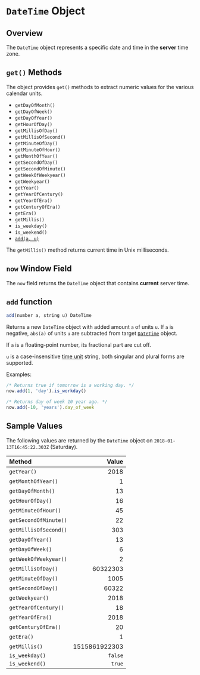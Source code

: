 # `DateTime` Object

## Overview

The `DateTime` object represents a specific date and time in the **server** time zone.

## `get()` Methods

The object provides `get()` methods to extract numeric values for the various calendar units.

* `getDayOfMonth()`
* `getDayOfWeek()`
* `getDayOfYear()`
* `getHourOfDay()`
* `getMillisOfDay()`
* `getMillisOfSecond()`
* `getMinuteOfDay()`
* `getMinuteOfHour()`
* `getMonthOfYear()`
* `getSecondOfDay()`
* `getSecondOfMinute()`
* `getWeekOfWeekyear()`
* `getWeekyear()`
* `getYear()`
* `getYearOfCentury()`
* `getYearOfEra()`
* `getCenturyOfEra()`
* `getEra()`
* `getMillis()`
* `is_weekday()`
* `is_weekend()`
* [`add(a, u)`](#add-function)

The `getMillis()` method returns current time in Unix milliseconds.

## `now` Window Field

The `now` field returns the `DateTime` object that contains **current** server time.

## `add` function

```javascript
add(number a, string u) DateTime
```

Returns a new `DateTime` object with added amount `a` of units `u`.
If `a` is negative, `abs(a)` of units `u` are subtracted from target [`DateTime`](object-datetime.md) object.

If `a` is a floating-point number, its fractional part are cut off.

`u` is a case-insensitive [time unit](../api/data/series/time-unit.md) string, both singular and plural forms are supported.

Examples:

```javascript
/* Returns true if tomorrow is a working day. */
now.add(1, 'day').is_workday()

/* Returns day of week 10 year ago. */
now.add(-10, 'years').day_of_week
```

## Sample Values

The following values are returned by the `DateTime` object on `2018-01-13T16:45:22.303Z` (Saturday).

|**Method**| **Value** |
|:---|---:|
|`getYear()`|2018|
|`getMonthOfYear()`|1|
|`getDayOfMonth()`|13|
|`getHourOfDay()`|16|
|`getMinuteOfHour()`|45|
|`getSecondOfMinute()`|22|
|`getMillisOfSecond()`|303|
|`getDayOfYear()`|13|
|`getDayOfWeek()`|6|
|`getWeekOfWeekyear()`|2|
|`getMillisOfDay()`|60322303|
|`getMinuteOfDay()`|1005|
|`getSecondOfDay()`|60322|
|`getWeekyear()`|2018|
|`getYearOfCentury()`|18|
|`getYearOfEra()`|2018|
|`getCenturyOfEra()`|20|
|`getEra()`|1|
|`getMillis()`|1515861922303|
|`is_weekday()`|`false`|
|`is_weekend()`|`true`|
